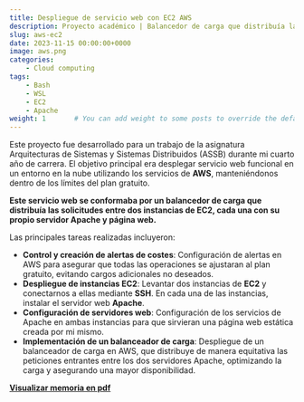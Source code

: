 ```yaml
---
title: Despliegue de servicio web con EC2 AWS
description: Proyecto académico | Balancedor de carga que distribuía las solicitudes entre dos instancias de EC2, cada una con su propio servidor Apache y página web.
slug: aws-ec2
date: 2023-11-15 00:00:00+0000
image: aws.png
categories:
    - Cloud computing
tags:
    - Bash
    - WSL
    - EC2
    - Apache
weight: 1       # You can add weight to some posts to override the default sorting (date descending)
---
```


Este proyecto fue desarrollado para un trabajo de la asignatura Arquitecturas de Sistemas y Sistemas Distribuidos (ASSB) durante mi cuarto año de carrera. El objetivo principal era desplegar servicio web funcional en un entorno en la nube utilizando los servicios de **AWS**, manteniéndonos dentro de los límites del plan gratuito.

**Este servicio web se conformaba por un balancedor de carga que distribuía las solicitudes entre dos instancias de EC2, cada una con su propio servidor Apache y página web.**

Las principales tareas realizadas incluyeron:

- **Control y creación de alertas de costes**: Configuración de alertas en AWS para asegurar que todas las operaciones se ajustaran al plan gratuito, evitando cargos adicionales no deseados.
- **Despliegue de instancias EC2**: Levantar dos instancias de **EC2** y conectarnos a ellas mediante **SSH**. En cada una de las instancias, instalar el servidor web **Apache**.
- **Configuración de servidores web**: Configuración de los servicios de Apache en ambas instancias para que sirvieran una página web estática creada por mi mismo.
- **Implementación de un balanceador de carga**: Despliegue de un balanceador de carga en AWS, que distribuye de manera equitativa las peticiones entrantes entre los dos servidores Apache, optimizando la carga y asegurando una mayor disponibilidad.


[**Visualizar memoria en pdf**](/aws-ec2.pdf)

